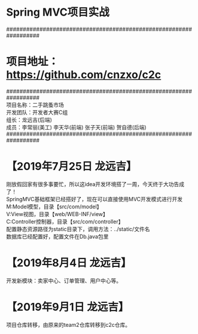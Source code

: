 #   Spring MVC项目实战

##################################################################<br>
# 项目地址：https://github.com/cnzxo/c2c<br>
##################################################################<br>
项目名称：二手跳蚤市场<br>
开发团队：开发者大赛C组<br>
组长：龙远吉(后端)<br>
成员：李常丽(美工) 李天华(前端) 张子天(前端) 贺自德(后端)<br>
##################################################################<br>

#	【2019年7月25日 龙远吉】
刚放假回家有很多事要忙，所以这idea开发环境搭了一周，今天终于大功告成了！<br>
SpringMVC基础框架已经搭好了，现在可以直接使用MVC开发模式进行开发<br>
M:Model模型，目录【src/com/model】<br>
V:View视图，目录【web/WEB-INF/view】<br>
C:Controller控制器，目录【src/com/controller】<br>
配置静态资源路径为static目录下，调用方法：../static/文件名<br>
数据库已经配置好，配置文件在Db.java包里<br>

# 【2019年8月4日 龙远吉】
开发新模块：卖家中心、订单管理、用户中心等。

# 【2019年9月1日 龙远吉】
项目仓库转移，由原来的team2仓库转移到c2c仓库。
